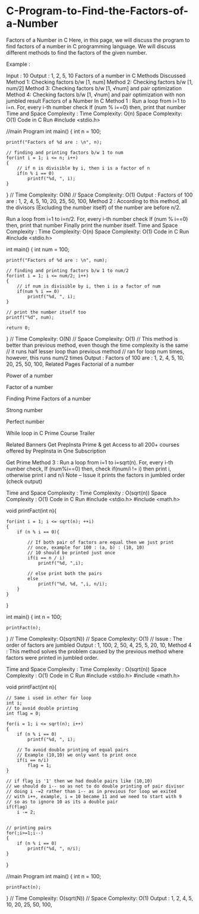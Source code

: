 # C-Program-to-Find-the-Factors-of-a-Number

Factors of a Number in C
Here, in this page, we will discuss the program to find factors of a number in C programming language. We will discuss different methods to find the factors of the given number.

Example :

Input : 10
Output : 1, 2, 5, 10
Factors of a number in C
Methods Discussed
Method 1: Checking factors b/w [1, num]
Method 2: Checking factors b/w [1, num/2]
Method 3: Checking factors b/w [1, √num] and pair optimization
Method 4: Checking factors b/w [1, √num] and pair optimization with non jumbled result
Factors of a Number In C
Method 1 :
Run a loop from i=1 to i=n.
For, every i-th number check
If (num % i==0) then, print that number
Time and Space Complexity :
Time Complexity: O(n)
Space Complexity: O(1)
Code in C
Run
#include <stdio.h>


//main Program
int main()
{
    int n = 100;
    
    printf("Factors of %d are : \n", n);
    
    // finding and printing factors b/w 1 to num
    for(int i = 1; i <= n; i++)
    {
        // if n is divisible by i, then i is a factor of n
        if(n % i == 0)
            printf("%d, ", i);
    }
}
// Time Complexity: O(N)
// Space Complexity: O(1)
Output :
Factors of 100 are : 
1, 2, 4, 5, 10, 20, 25, 50, 100, 
Method 2 :
According to this method, all the divisors (Excluding the number itself) of the number are before n/2. 

Run a loop from i=1 to i=n/2.
For, every i-th number check
If (num % i==0) then, print that number
Finally print the number itself.
Time and Space Complexity :
Time Complexity: O(n)
Space Complexity: O(1)
Code in C
Run
#include <stdio.h>

int main()
{
    int num = 100;
    
    printf("Factors of %d are : \n", num);
    
    // finding and printing factors b/w 1 to num/2
    for(int i = 1; i <= num/2; i++)
    {
        // if num is divisible by i, then i is a factor of num
        if(num % i == 0)
            printf("%d, ", i);
    }
    
    // print the number itself too
    printf("%d", num);
    
    return 0;
}
// Time Complexity: O(N)
// Space Complexity: O(1)
// This method is better than previous method, even though the time complexity is the same
// it runs half lesser loop than previous method
// ran for loop num times, however, this runs num/2 times
Output :
Factors of 100 are : 
1, 2, 4, 5, 10, 20, 25, 50, 100, 
Related Pages
Factorial of a number

Power of a number

Factor of a number

Finding Prime Factors of a number

Strong number

Perfect number

While loop in C
Prime Course Trailer

Related Banners
Get PrepInsta Prime & get Access to all 200+ courses offered by PrepInsta in One Subscription

Get Prime
Method 3 :
Run a loop from i=1 to i=sqrt(n).
For, every i-th number check,
If (num%i==0) then, check if(num/i != i) then print i, otherwise print i and n/i
Note – Issue it prints the factors in jumbled order (check output)

Time and Space Complexity :
Time Complexity : O(sqrt(n))
Space Complexity : O(1)
Code in C
Run
#include <stdio.h>
#include <math.h>

void printFact(int n){
    
    for(int i = 1; i <= sqrt(n); ++i)
    {
        if (n % i == 0){
            
            // If both pair of factors are equal then we just print 
            // once, example for 100 : (a, b) : (10, 10) 
            // 10 should be printed just once
            if(i == n / i)
                printf("%d, ",i);
            
            // else print both the pairs
            else
                printf("%d, %d, ",i, n/i); 
        }
    }
}

int main()
{
    int n = 100;
    
    printFact(n);
}
// Time Complexity: O(sqrt(N))
// Space Complexity: O(1)
// Issue : The order of factors are jumbled
Output :
1, 100, 2, 50, 4, 25, 5, 20, 10,
Method 4 :
This method solves the problem caused by the previous method where factors were printed in jumbled order.

Time and Space Complexity :
Time Complexity : O(sqrt(n))
Space Complexity : O(1)
Code in C
Run
#include <stdio.h>
#include <math.h>

void printFact(int n){
    
    // Same i used in other for loop
    int i;
    // to avoid double printing
    int flag = 0;
    
    for(i = 1; i <= sqrt(n); i++) 
    { 
        if (n % i == 0) 
            printf("%d, ", i); 

        // To avoid double printing of equal pairs 
        // Example (10,10) we only want to print once 
        if(i == n/i) 
            flag = 1; 
    } 

    // if flag is '1' then we had double pairs like (10,10) 
    // we should do i-- so as not to do double printing of pair divisor 
    // doing i -=2 rather than i-- as in previous for loop we exited 
    // with i++, example, i = 10 became 11 and we need to start with 9 
    // so as to ignore 10 as its a double pair 
    if(flag) 
        i -= 2; 


    // printing pairs 
    for(;i>=1;i--)
    {
        if (n % i == 0)
            printf("%d, ", n/i);
    }
}

//main Program
int main()
{
    int n = 100;
    
    printFact(n);
}
// Time Complexity: O(sqrt(N))
// Space Complexity: O(1)
Output :
1, 2, 4, 5, 10, 20, 25, 50, 100, 
